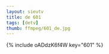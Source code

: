 ```yaml
--- 
layout: sieutv
title: de 601
tags: [detv]
thumb: ffmpeg/601_de.jpg
---
```

{% include oADdzK6f4W key="601" %} 
